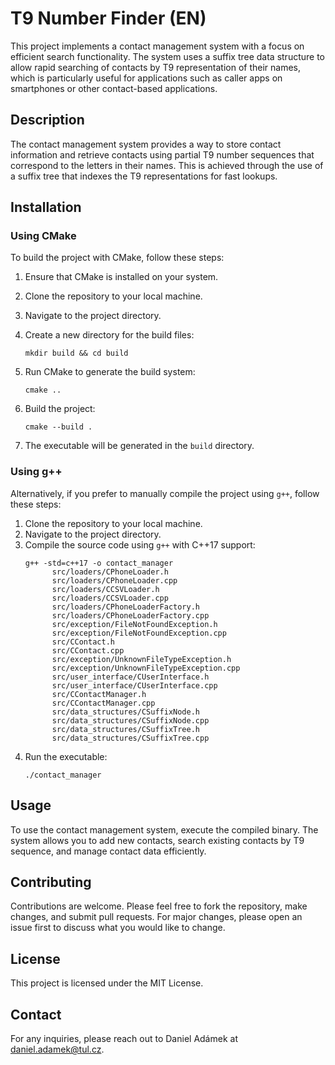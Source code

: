 # T9 Number Finder (EN)
This project implements a contact management system with a focus on efficient search
functionality. The system uses a suffix tree data structure to allow rapid
searching of contacts by T9 representation of their names, which is
particularly useful for applications such as caller apps on smartphones or
other contact-based applications.

## Description
The contact management system provides a way to store contact information and
retrieve contacts using partial T9 number sequences that correspond to the letters
in their names. This is achieved through the use of a suffix tree that indexes
the T9 representations for fast lookups.

## Installation

### Using CMake
To build the project with CMake, follow these steps:

1. Ensure that CMake is installed on your system.
2. Clone the repository to your local machine.
3. Navigate to the project directory.
4. Create a new directory for the build files:

    ```shell
    mkdir build && cd build
    ```

5. Run CMake to generate the build system:

    ```shell
    cmake ..
    ```

6. Build the project:

    ```shell
    cmake --build .
    ```

7. The executable will be generated in the `build` directory.

### Using g++

Alternatively, if you prefer to manually compile the project using `g++`, follow these steps:

1. Clone the repository to your local machine.
2. Navigate to the project directory.
3. Compile the source code using `g++` with C++17 support:
    ```shell
    g++ -std=c++17 -o contact_manager 
          src/loaders/CPhoneLoader.h
          src/loaders/CPhoneLoader.cpp
          src/loaders/CCSVLoader.h
          src/loaders/CCSVLoader.cpp
          src/loaders/CPhoneLoaderFactory.h
          src/loaders/CPhoneLoaderFactory.cpp
          src/exception/FileNotFoundException.h
          src/exception/FileNotFoundException.cpp
          src/CContact.h
          src/CContact.cpp
          src/exception/UnknownFileTypeException.h
          src/exception/UnknownFileTypeException.cpp
          src/user_interface/CUserInterface.h
          src/user_interface/CUserInterface.cpp
          src/CContactManager.h
          src/CContactManager.cpp
          src/data_structures/CSuffixNode.h
          src/data_structures/CSuffixNode.cpp
          src/data_structures/CSuffixTree.h
          src/data_structures/CSuffixTree.cpp
    ```
4. Run the executable:
    ```shell
    ./contact_manager
    ```
   
## Usage

To use the contact management system, execute the compiled binary. The system allows you to add new contacts, search existing contacts by T9 sequence, and manage contact data efficiently.

## Contributing

Contributions are welcome. Please feel free to fork the repository, make changes, and submit pull requests. For major changes, please open an issue first to discuss what you would like to change.

## License

This project is licensed under the MIT License.

## Contact

For any inquiries, please reach out to Daniel Adámek at daniel.adamek@tul.cz.
